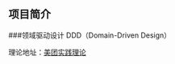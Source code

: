## 项目简介
###领域驱动设计 DDD（Domain-Driven Design）

理论地址：[美团实践理论](https://tech.meituan.com/2017/12/22/ddd-in-practice.html)
